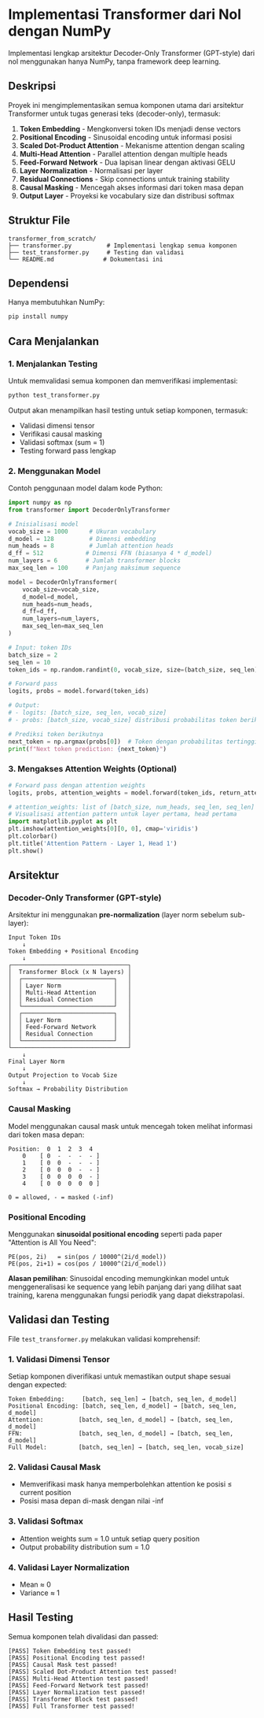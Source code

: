 # Implementasi Transformer dari Nol dengan NumPy

Implementasi lengkap arsitektur Decoder-Only Transformer (GPT-style) dari nol menggunakan hanya NumPy, tanpa framework deep learning.

## Deskripsi

Proyek ini mengimplementasikan semua komponen utama dari arsitektur Transformer untuk tugas generasi teks (decoder-only), termasuk:

1. **Token Embedding** - Mengkonversi token IDs menjadi dense vectors
2. **Positional Encoding** - Sinusoidal encoding untuk informasi posisi
3. **Scaled Dot-Product Attention** - Mekanisme attention dengan scaling
4. **Multi-Head Attention** - Parallel attention dengan multiple heads
5. **Feed-Forward Network** - Dua lapisan linear dengan aktivasi GELU
6. **Layer Normalization** - Normalisasi per layer
7. **Residual Connections** - Skip connections untuk training stability
8. **Causal Masking** - Mencegah akses informasi dari token masa depan
9. **Output Layer** - Proyeksi ke vocabulary size dan distribusi softmax

## Struktur File

```
transformer_from_scratch/
├── transformer.py          # Implementasi lengkap semua komponen
├── test_transformer.py     # Testing dan validasi
└── README.md              # Dokumentasi ini
```

## Dependensi

Hanya membutuhkan NumPy:

```bash
pip install numpy
```

## Cara Menjalankan

### 1. Menjalankan Testing

Untuk memvalidasi semua komponen dan memverifikasi implementasi:

```bash
python test_transformer.py
```

Output akan menampilkan hasil testing untuk setiap komponen, termasuk:
- Validasi dimensi tensor
- Verifikasi causal masking
- Validasi softmax (sum = 1)
- Testing forward pass lengkap

### 2. Menggunakan Model

Contoh penggunaan model dalam kode Python:

```python
import numpy as np
from transformer import DecoderOnlyTransformer

# Inisialisasi model
vocab_size = 1000      # Ukuran vocabulary
d_model = 128          # Dimensi embedding
num_heads = 8          # Jumlah attention heads
d_ff = 512            # Dimensi FFN (biasanya 4 * d_model)
num_layers = 6        # Jumlah transformer blocks
max_seq_len = 100     # Panjang maksimum sequence

model = DecoderOnlyTransformer(
    vocab_size=vocab_size,
    d_model=d_model,
    num_heads=num_heads,
    d_ff=d_ff,
    num_layers=num_layers,
    max_seq_len=max_seq_len
)

# Input: token IDs
batch_size = 2
seq_len = 10
token_ids = np.random.randint(0, vocab_size, size=(batch_size, seq_len))

# Forward pass
logits, probs = model.forward(token_ids)

# Output:
# - logits: [batch_size, seq_len, vocab_size]
# - probs: [batch_size, vocab_size] distribusi probabilitas token berikutnya

# Prediksi token berikutnya
next_token = np.argmax(probs[0])  # Token dengan probabilitas tertinggi
print(f"Next token prediction: {next_token}")
```

### 3. Mengakses Attention Weights (Optional)

```python
# Forward pass dengan attention weights
logits, probs, attention_weights = model.forward(token_ids, return_attention=True)

# attention_weights: list of [batch_size, num_heads, seq_len, seq_len] untuk setiap layer
# Visualisasi attention pattern untuk layer pertama, head pertama
import matplotlib.pyplot as plt
plt.imshow(attention_weights[0][0, 0], cmap='viridis')
plt.colorbar()
plt.title('Attention Pattern - Layer 1, Head 1')
plt.show()
```

## Arsitektur

### Decoder-Only Transformer (GPT-style)

Arsitektur ini menggunakan **pre-normalization** (layer norm sebelum sub-layer):

```
Input Token IDs
    ↓
Token Embedding + Positional Encoding
    ↓
┌─────────────────────────────────┐
│  Transformer Block (x N layers) │
│  ┌──────────────────────────┐   │
│  │ Layer Norm               │   │
│  │ Multi-Head Attention     │   │
│  │ Residual Connection      │   │
│  └──────────────────────────┘   │
│  ┌──────────────────────────┐   │
│  │ Layer Norm               │   │
│  │ Feed-Forward Network     │   │
│  │ Residual Connection      │   │
│  └──────────────────────────┘   │
└─────────────────────────────────┘
    ↓
Final Layer Norm
    ↓
Output Projection to Vocab Size
    ↓
Softmax → Probability Distribution
```

### Causal Masking

Model menggunakan causal mask untuk mencegah token melihat informasi dari token masa depan:

```
Position:  0  1  2  3  4
    0    [ 0  -  -  -  - ]
    1    [ 0  0  -  -  - ]
    2    [ 0  0  0  -  - ]
    3    [ 0  0  0  0  - ]
    4    [ 0  0  0  0  0 ]

0 = allowed, - = masked (-inf)
```

### Positional Encoding

Menggunakan **sinusoidal positional encoding** seperti pada paper "Attention is All You Need":

```
PE(pos, 2i)   = sin(pos / 10000^(2i/d_model))
PE(pos, 2i+1) = cos(pos / 10000^(2i/d_model))
```

**Alasan pemilihan**: Sinusoidal encoding memungkinkan model untuk menggeneralisasi ke sequence yang lebih panjang dari yang dilihat saat training, karena menggunakan fungsi periodik yang dapat diekstrapolasi.

## Validasi dan Testing

File `test_transformer.py` melakukan validasi komprehensif:

### 1. Validasi Dimensi Tensor

Setiap komponen diverifikasi untuk memastikan output shape sesuai dengan expected:

```
Token Embedding:     [batch, seq_len] → [batch, seq_len, d_model]
Positional Encoding: [batch, seq_len, d_model] → [batch, seq_len, d_model]
Attention:          [batch, seq_len, d_model] → [batch, seq_len, d_model]
FFN:                [batch, seq_len, d_model] → [batch, seq_len, d_model]
Full Model:         [batch, seq_len] → [batch, seq_len, vocab_size]
```

### 2. Validasi Causal Mask

- Memverifikasi mask hanya memperbolehkan attention ke posisi ≤ current position
- Posisi masa depan di-mask dengan nilai -inf

### 3. Validasi Softmax

- Attention weights sum = 1.0 untuk setiap query position
- Output probability distribution sum = 1.0

### 4. Validasi Layer Normalization

- Mean ≈ 0
- Variance ≈ 1

## Hasil Testing

Semua komponen telah divalidasi dan passed:

```
[PASS] Token Embedding test passed!
[PASS] Positional Encoding test passed!
[PASS] Causal Mask test passed!
[PASS] Scaled Dot-Product Attention test passed!
[PASS] Multi-Head Attention test passed!
[PASS] Feed-Forward Network test passed!
[PASS] Layer Normalization test passed!
[PASS] Transformer Block test passed!
[PASS] Full Transformer test passed!
```

